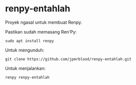 # renpy-entahlah
Proyek ngasal untuk membuat Renpy.

Pastikan sudah memasang Ren'Py:

```
sudo apt install renpy
```

Untuk mengunduh:

```
git clone https://github.com/jpmrblood/renpy-entahlah.git
```

Untuk menjalankan:

```
renpy renpy-entahlah
```
